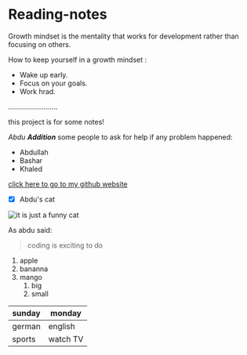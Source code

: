 
# Reading-notes

Growth mindset is the mentality that works for development rather than focusing on others. 

 How to keep yourself in a growth mindset :
 * Wake up early. 
 * Focus on your goals.
 * Work hrad.


.........................

this project is for some notes!

_Abdu **Addition**_
some people to ask for help if any problem happened: 
* Abdullah 
* Bashar
* Khaled


[click here to go to my github website ](https://github.com/abdalmajeed-zeyad/Reading-notes)

- [x] Abdu's cat


![it is just a funny cat ](https://c.files.bbci.co.uk/12A9B/production/_111434467_gettyimages-1143489763.jpg)


As abdu  said:

> coding is exciting to  do 


1. apple 
1. bananna 
1. mango 
   1. big 
   1. small 



sunday | monday
-------| -------
german | english
sports | watch TV


